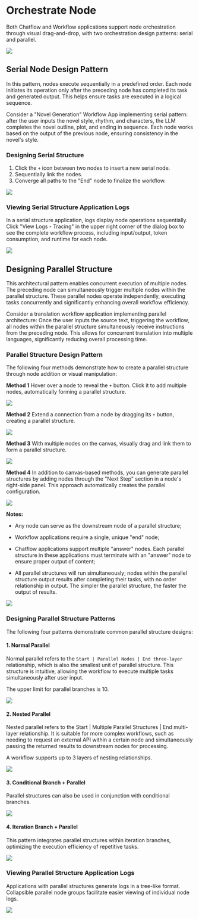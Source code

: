 # Orchestrate Node

Both Chatflow and Workflow applications support node orchestration through visual drag-and-drop, with two orchestration design patterns: serial and parallel.

![](../../../img/orchestrate-node.jpeg)

## Serial Node Design Pattern

In this pattern, nodes execute sequentially in a predefined order. Each node initiates its operation only after the preceding node has completed its task and generated output. This helps ensure tasks are executed in a logical sequence.

Consider a "Novel Generation" Workflow App implementing serial pattern: after the user inputs the novel style, rhythm, and characters, the LLM completes the novel outline, plot, and ending in sequence. Each node works based on the output of the previous node, ensuring consistency in the novel's style.

### Designing Serial Structure

1. Click the `+` icon between two nodes to insert a new serial node.
2. Sequentially link the nodes.
3. Converge all paths to the "End" node to finalize the workflow.

![](../../../img/orchestrate-node-serial-design.png)

### Viewing Serial Structure Application Logs

In a serial structure application, logs display node operations sequentially. Click "View Logs - Tracing" in the upper right corner of the dialog box to see the complete workflow process, including input/output, token consumption, and runtime for each node.

![](../../../img/viewing-serial-structure-app-logs.png)

## Designing Parallel Structure

This architectural pattern enables concurrent execution of multiple nodes. The preceding node can simultaneously trigger multiple nodes within the parallel structure. These parallel nodes operate independently, executing tasks concurrently and significantly enhancing overall workflow efficiency.

Consider a translation workflow application implementing parallel architecture: Once the user inputs the source text, triggering the workflow, all nodes within the parallel structure simultaneously receive instructions from the preceding node. This allows for concurrent translation into multiple languages, significantly reducing overall processing time.

### Parallel Structure Design Pattern

The following four methods demonstrate how to create a parallel structure through node addition or visual manipulation:

**Method 1**
Hover over a node to reveal the `+` button. Click it to add multiple nodes, automatically forming a parallel structure.

![](../../../img/orchestrate-node-parallel-design-method-1.png)

**Method 2**
Extend a connection from a node by dragging its `+` button, creating a parallel structure.

![](../../../img/orchestrate-node-parallel-design-method-2.png)

**Method 3**
With multiple nodes on the canvas, visually drag and link them to form a parallel structure.

![](../../../img/orchestrate-node-parallel-design-method-3.png)

**Method 4**
In addition to canvas-based methods, you can generate parallel structures by adding nodes through the "Next Step" section in a node's right-side panel. This approach automatically creates the parallel configuration.

![](../../../img/orchestrate-node-parallel-design-method-4.jpeg)

**Notes:**
- Any node can serve as the downstream node of a parallel structure;

- Workflow applications require a single, unique "end" node;

- Chatflow applications support multiple "answer" nodes. Each parallel structure in these applications must terminate with an "answer" node to ensure proper output of content;

- All parallel structures will run simultaneously; nodes within the parallel structure output results after completing their tasks, with no order relationship in output. The simpler the parallel structure, the faster the output of results.

![](.././../../img/orchestrate-node-chatflow-multi-answer.png)

### Designing Parallel Structure Patterns

The following four patterns demonstrate common parallel structure designs:

#### 1. Normal Parallel

Normal parallel refers to the `Start | Parallel Nodes | End three-layer` relationship, which is also the smallest unit of parallel structure. This structure is intuitive, allowing the workflow to execute multiple tasks simultaneously after user input.

The upper limit for parallel branches is 10.

![](../../../img/orchestrate-node-simple-parallel.png)

#### 2. Nested Parallel

Nested parallel refers to the Start | Multiple Parallel Structures | End multi-layer relationship. It is suitable for more complex workflows, such as needing to request an external API within a certain node and simultaneously passing the returned results to downstream nodes for processing.

A workflow supports up to 3 layers of nesting relationships.

![](../../../img/orchestrate-node-nested-parallel.png)

#### 3. Conditional Branch + Parallel

Parallel structures can also be used in conjunction with conditional branches.

![](../../../img/orchestrate-node-conditional-branch-parallel.png)

#### 4. Iteration Branch + Parallel

This pattern integrates parallel structures within iteration branches, optimizing the execution efficiency of repetitive tasks.

![](../../../img/orchestrate-node-iteration-parallel.png)

### Viewing Parallel Structure Application Logs

Applications with parallel structures generate logs in a tree-like format. Collapsible parallel node groups facilitate easier viewing of individual node logs.

![](../../../img/orchestrate-node-parallel-logs.png)
